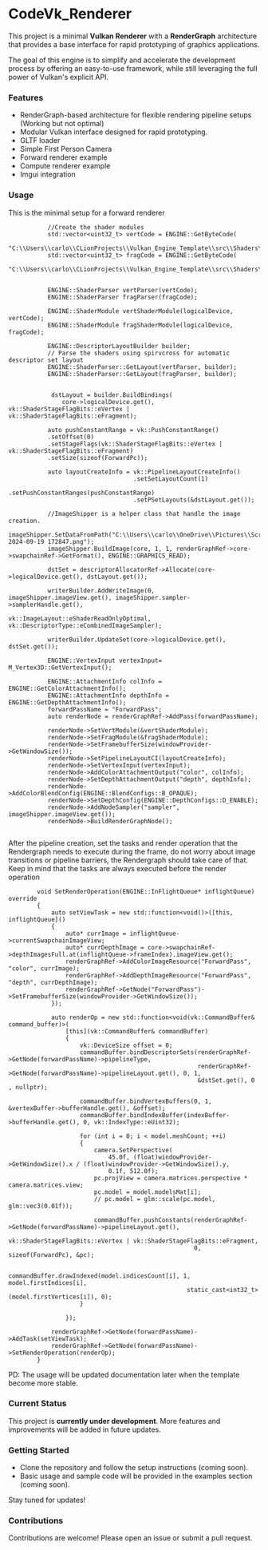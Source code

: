 # CodeVk_Renderer


This project is a minimal **Vulkan Renderer** with a **RenderGraph** architecture that provides a base interface for rapid prototyping of graphics applications. 

The goal of this engine is to simplify and accelerate the development process by offering an easy-to-use framework, while still leveraging the full power of Vulkan's explicit API.

### Features
- RenderGraph-based architecture for flexible rendering pipeline setups (Working but not optimal)
- Modular Vulkan interface designed for rapid prototyping.
- GLTF loader
- Simple First Person Camera
- Forward renderer example
- Compute renderer example
- Imgui integration

### Usage
This is the minimal setup for a forward renderer
 ```
            //Create the shader modules
            std::vector<uint32_t> vertCode = ENGINE::GetByteCode(
                    "C:\\Users\\carlo\\CLionProjects\\Vulkan_Engine_Template\\src\\Shaders\\spirv\\Examples\\fSample.vert.spv");
            std::vector<uint32_t> fragCode = ENGINE::GetByteCode(
                    "C:\\Users\\carlo\\CLionProjects\\Vulkan_Engine_Template\\src\\Shaders\\spirv\\Examples\\fSample.frag.spv");
            
            
            ENGINE::ShaderParser vertParser(vertCode);
            ENGINE::ShaderParser fragParser(fragCode);
            
            ENGINE::ShaderModule vertShaderModule(logicalDevice, vertCode);
            ENGINE::ShaderModule fragShaderModule(logicalDevice, fragCode);

            ENGINE::DescriptorLayoutBuilder builder;
            // Parse the shaders using spirvcross for automatic descriptor set layout
            ENGINE::ShaderParser::GetLayout(vertParser, builder);
            ENGINE::ShaderParser::GetLayout(fragParser, builder);
            
            
             dstLayout = builder.BuildBindings(
                core->logicalDevice.get(), vk::ShaderStageFlagBits::eVertex | vk::ShaderStageFlagBits::eFragment);

            auto pushConstantRange = vk::PushConstantRange()
            .setOffset(0)
            .setStageFlags(vk::ShaderStageFlagBits::eVertex | vk::ShaderStageFlagBits::eFragment)
            .setSize(sizeof(ForwardPc));
            
            auto layoutCreateInfo = vk::PipelineLayoutCreateInfo()
                                    .setSetLayoutCount(1)
                                    .setPushConstantRanges(pushConstantRange)    
                                    .setPSetLayouts(&dstLayout.get());

            //ImageShipper is a helper class that handle the image creation.
            imageShipper.SetDataFromPath("C:\\Users\\carlo\\OneDrive\\Pictures\\Screenshots\\Screenshot 2024-09-19 172847.png");
            imageShipper.BuildImage(core, 1, 1, renderGraphRef->core->swapchainRef->GetFormat(), ENGINE::GRAPHICS_READ);

            dstSet = descriptorAllocatorRef->Allocate(core->logicalDevice.get(), dstLayout.get());
      
            writerBuilder.AddWriteImage(0, imageShipper.imageView.get(), imageShipper.sampler->samplerHandle.get(),
                                        vk::ImageLayout::eShaderReadOnlyOptimal, vk::DescriptorType::eCombinedImageSampler);
            
            writerBuilder.UpdateSet(core->logicalDevice.get(), dstSet.get());

            ENGINE::VertexInput vertexInput= M_Vertex3D::GetVertexInput();

            ENGINE::AttachmentInfo colInfo = ENGINE::GetColorAttachmentInfo();
            ENGINE::AttachmentInfo depthInfo = ENGINE::GetDepthAttachmentInfo();
            forwardPassName = "ForwardPass";
            auto renderNode = renderGraphRef->AddPass(forwardPassName);
            
            renderNode->SetVertModule(&vertShaderModule);
            renderNode->SetFragModule(&fragShaderModule);
            renderNode->SetFramebufferSize(windowProvider->GetWindowSize());
            renderNode->SetPipelineLayoutCI(layoutCreateInfo);
            renderNode->SetVertexInput(vertexInput);
            renderNode->AddColorAttachmentOutput("color", colInfo);
            renderNode->SetDepthAttachmentOutput("depth", depthInfo);
            renderNode->AddColorBlendConfig(ENGINE::BlendConfigs::B_OPAQUE);
            renderNode->SetDepthConfig(ENGINE::DepthConfigs::D_ENABLE);
            renderNode->AddNodeSampler("sampler", imageShipper.imageView.get());
            renderNode->BuildRenderGraphNode();
           
```

After the pipeline creation, set the tasks and render operation that the Rendergraph needs to execute during the frame, do not worry about image transitions or pipeline barriers, the Rendergraph should take care of that. Keep in mind that the tasks are always executed before the render operation

```
        void SetRenderOperation(ENGINE::InFlightQueue* inflightQueue) override
        {
            auto setViewTask = new std::function<void()>([this, inflightQueue]()
            {
                auto* currImage = inflightQueue->currentSwapchainImageView;
                auto* currDepthImage = core->swapchainRef->depthImagesFull.at(inflightQueue->frameIndex).imageView.get();
                renderGraphRef->AddColorImageResource("ForwardPass", "color", currImage);
                renderGraphRef->AddDepthImageResource("ForwardPass", "depth", currDepthImage);
                renderGraphRef->GetNode("ForwardPass")->SetFramebufferSize(windowProvider->GetWindowSize());
            });

            auto renderOp = new std::function<void(vk::CommandBuffer& command_buffer)>(
                [this](vk::CommandBuffer& commandBuffer)
                {
                    vk::DeviceSize offset = 0;
                    commandBuffer.bindDescriptorSets(renderGraphRef->GetNode(forwardPassName)->pipelineType,
                                                     renderGraphRef->GetNode(forwardPassName)->pipelineLayout.get(), 0, 1,
                                                     &dstSet.get(), 0 , nullptr);

                    commandBuffer.bindVertexBuffers(0, 1, &vertexBuffer->bufferHandle.get(), &offset);
                    commandBuffer.bindIndexBuffer(indexBuffer->bufferHandle.get(), 0, vk::IndexType::eUint32);
                    
                    for (int i = 0; i < model.meshCount; ++i)
                    {
                        camera.SetPerspective(
                            45.0f, (float)windowProvider->GetWindowSize().x / (float)windowProvider->GetWindowSize().y,
                            0.1f, 512.0f);
                        pc.projView = camera.matrices.perspective * camera.matrices.view;
                        pc.model = model.modelsMat[i];
                        // pc.model = glm::scale(pc.model, glm::vec3(0.01f));
                    
                        commandBuffer.pushConstants(renderGraphRef->GetNode(forwardPassName)->pipelineLayout.get(),
                                                    vk::ShaderStageFlagBits::eVertex | vk::ShaderStageFlagBits::eFragment,
                                                    0, sizeof(ForwardPc), &pc);
                    
                        commandBuffer.drawIndexed(model.indicesCount[i], 1, model.firstIndices[i],
                                                  static_cast<int32_t>(model.firstVertices[i]), 0);
                    }
           
                });
            
            renderGraphRef->GetNode(forwardPassName)->AddTask(setViewTask);
            renderGraphRef->GetNode(forwardPassName)->SetRenderOperation(renderOp);
        }
```
PD: The usage will be updated documentation later when the template become more stable.


### Current Status
This project is **currently under development**. More features and improvements will be added in future updates.

### Getting Started
- Clone the repository and follow the setup instructions (coming soon).
- Basic usage and sample code will be provided in the examples section (coming soon).

Stay tuned for updates!

### Contributions
Contributions are welcome! Please open an issue or submit a pull request.


